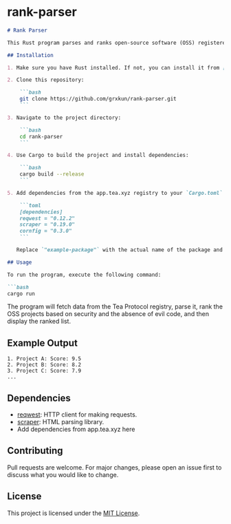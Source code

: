 # rank-parser

```markdown
# Rank Parser

This Rust program parses and ranks open-source software (OSS) registered at the Tea Protocol based on security and the absence of evil code.

## Installation

1. Make sure you have Rust installed. If not, you can install it from [rustup.rs](https://rustup.rs/).

2. Clone this repository:

    ```bash
    git clone https://github.com/grxkun/rank-parser.git
    ```

3. Navigate to the project directory:

    ```bash
    cd rank-parser
    ```

4. Use Cargo to build the project and install dependencies:

    ```bash
    cargo build --release
    ```

5. Add dependencies from the app.tea.xyz registry to your `Cargo.toml`. For example:

    ```toml
    [dependencies]
    reqwest = "0.12.2"
    scraper = "0.19.0"
    cornfig = "0.3.0"
    ```

   Replace `"example-package"` with the actual name of the package and `"1.0.0"` with the desired version.

## Usage

To run the program, execute the following command:

```bash
cargo run
```

The program will fetch data from the Tea Protocol registry, parse it, rank the OSS projects based on security and the absence of evil code, and then display the ranked list.

## Example Output

```
1. Project A: Score: 9.5
2. Project B: Score: 8.2
3. Project C: Score: 7.9
...
```

## Dependencies

- [reqwest](https://crates.io/crates/reqwest): HTTP client for making requests.
- [scraper](https://crates.io/crates/scraper): HTML parsing library.
- Add dependencies from app.tea.xyz here

## Contributing

Pull requests are welcome. For major changes, please open an issue first to discuss what you would like to change.

## License

This project is licensed under the [MIT License](LICENSE).
```
